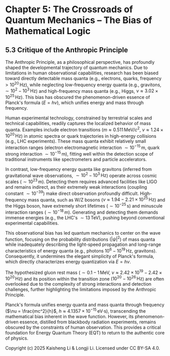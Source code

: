 # Chapter 5: The Crossroads of Quantum Mechanics – The Bias of Mathematical Logic

## 5.3 Critique of the Anthropic Principle

The Anthropic Principle, as a philosophical perspective, has profoundly shaped the developmental trajectory of quantum mechanics. Due to limitations in human observational capabilities, research has been biased toward directly detectable mass quanta (e.g., electrons, quarks, frequency $> 10^{20} \, \text{Hz}$), while neglecting low-frequency energy quanta (e.g., gravitons, $\sim 10^2 - 10^3 \, \text{Hz}$) and high-frequency mass quanta (e.g., Higgs, $\nu \approx 3.02 \times 10^{25} \, \text{Hz}$). This bias has obscured the phenomenon-driven essence of Planck's formula ($E = h\nu$), which unifies energy and mass through frequency.

Human experimental technology, constrained by terrestrial scales and technical capabilities, readily captures the localized behavior of mass quanta. Examples include electron transitions ($m \approx 0.511 \, \text{MeV}/c^2$, $\nu \approx 1.24 \times 10^{20} \, \text{Hz}$) in atomic spectra or quark trajectories in high-energy collisions (e.g., LHC experiments). These mass quanta exhibit relatively small interaction ranges (electron electromagnetic interaction $\sim 10^{-15} \, \text{m}$, quark strong interaction $\sim 10^{-15} \, \text{m}$), fitting well within the detection scope of traditional instruments like spectrometers and particle accelerators.

In contrast, low-frequency energy quanta like gravitons (inferred from gravitational wave observations, $\sim 10^2 - 10^3 \, \text{Hz}$) operate across cosmic scales ($\sim 10^{23} \, \text{m}$). Detecting them requires advanced facilities like LIGO and remains indirect, as their extremely weak interactions (coupling constant $\sim 10^{-39}$) make direct observation profoundly difficult. High-frequency mass quanta, such as W/Z bosons ($\nu \approx 1.94 - 2.21 \times 10^{25} \, \text{Hz}$) and the Higgs boson, have extremely short lifetimes ($\sim 10^{-25} \, \text{s}$) and minuscule interaction ranges ($\sim 10^{-18} \, \text{m}$). Generating and detecting them demands immense energies (e.g., the LHC's $\sim 13 \, \text{TeV}$), pushing beyond conventional experimental capabilities.

This observational bias has led quantum mechanics to center on the wave function, focusing on the probability distributions ($|\psi|^2$) of mass quanta while inadequately describing the light-speed propagation and long-range characteristics of energy quanta (e.g., photons $10^6 - 10^{19} \, \text{Hz}$, gravitons). Consequently, it undermines the elegant simplicity of Planck's formula, which directly characterizes energy quantization via $E = h\nu$.

The hypothesized gluon rest mass ($\sim 0.1 - 1 \, \text{MeV}$, $\nu \approx 2.42 \times 10^{19} - 2.42 \times 10^{20} \, \text{Hz}$) and its position within the transition zone ($10^{20} - 10^{26} \, \text{Hz}$) are often overlooked due to the complexity of strong interactions and detection challenges, further highlighting the limitations imposed by the Anthropic Principle.

Planck's formula unifies energy quanta and mass quanta through frequency ($\nu = \frac{mc^2}{h}$, $h \approx 4.1357 \times 10^{-15} \, \text{eV·s}$), transcending the mathematical bias inherent in the wave function. However, its phenomenon-driven essence, distilled from blackbody radiation experiments, remains obscured by the constraints of human observation. This provides a critical foundation for Energy Quantum Theory (EQT) to return to the authentic core of physics.

Copyright (c) 2025 Kaisheng Li & Longji Li. Licensed under CC BY-SA 4.0.
